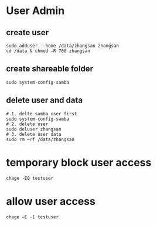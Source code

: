 # User Admin
## create user
```
sudo adduser --home /data/zhangsan zhangsan
cd /data & chmod –R 700 zhangsan
```

## create shareable folder
```
sudo system-config-samba 
```

## delete user and data
```
# 1. delte samba user first
sudo system-config-samba
# 2. delete user
sudo deluser zhangsan
# 3. delete user data
sudo rm –rf /data/zhangsan
```

# temporary block user access
```
chage -E0 testuser
```

# allow user access
```
chage –E -1 testuser
```
